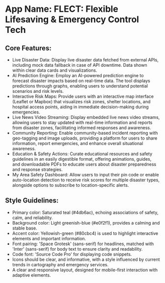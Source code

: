 # **App Name**: FLECT: Flexible Lifesaving & Emergency Control Tech

## Core Features:

- Live Disaster Data: Display live disaster data fetched from external APIs, including mock data fallback in case of API downtime. Data shown within clear data cards and visualizations.
- AI Prediction Engine: Employ an AI-powered prediction engine to forecast disaster impacts based on real-time data. The tool displays predictions through graphs, enabling users to understand potential scenarios and risk levels.
- Interactive Risk Maps: Provide users with an interactive map interface (Leaflet or Mapbox) that visualizes risk zones, shelter locations, and hospital access points, aiding in immediate decision-making during emergencies.
- Live News Video Streaming: Display embedded live news video streams, allowing users to stay updated with real-time information and reports from disaster zones, facilitating informed responses and awareness.
- Community Reporting: Enable community-based incident reporting with geo-tagging and image uploads, providing a platform for users to share information, report emergencies, and enhance overall situational awareness.
- Education & Safety Actions: Curate educational resources and safety guidelines in an easily digestible format, offering animations, guides, and downloadable PDFs to educate users about disaster preparedness and response strategies.
- My Area Safety Dashboard: Allow users to input their pin code or enable auto-location detection to receive risk scores for multiple disaster types, alongside options to subscribe to location-specific alerts.

## Style Guidelines:

- Primary color: Saturated teal (#4db6ac), echoing associations of safety, calm, and reliability.
- Background color: Light greenish-blue (#e0f2f1), provides a calming and stable base.
- Accent color: Yellowish-green (#80cbc4) is used to highlight interactive elements and important information.
- Font pairing: 'Space Grotesk' (sans-serif) for headlines, matched with 'Inter' (sans-serif) for body text to ensure clarity and readability.
- Code font: 'Source Code Pro' for displaying code snippets.
- Icons should be clear, and informative, with a style influenced by current trends in cartography and emergency services.
- A clear and responsive layout, designed for mobile-first interaction with adaptive elements.